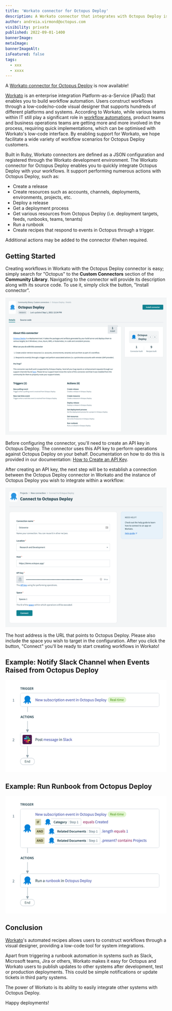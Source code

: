 ```yaml
---
title: 'Workato connector for Octopus Deploy'
description: A Workato connector that integrates with Octopus Deploy is now available.
author: andreia.virmond@octopus.com
visibility: private
published: 2022-09-01-1400
bannerImage:
metaImage:
bannerImageAlt:
isFeatured: false
tags:
  - xxx
  - xxxx
---
```


A [Workato connector for Octopus Deploy](https://www.workato.com/integrations/community/octopus-deploy) is now available!

[Workato](https://www.workato.com/) is an enterprise integration Platform-as-a-Service (iPaaS) that enables you to build workflow automation. Users construct workflows through a low-code/no-code visual designer that supports hundreds of different platforms and systems. According to Workato, while various teams within IT still play a significant role in [workflow automations](https://www.workato.com/the-connector/work-automation-index/), product teams and business operations teams are getting more and more involved in the process, requiring quick implementations, which can be optimised with Workato's low-code interface. By enabling support for Workato, we hope facilitate a wide variety of workflow scenarios for Octopus Deploy customers.

Built in Ruby, Workato connectors are defined as a JSON configuration and registered through the Workato development environment. The Workato connector for Octopus Deploy enables you to quickly integrate Octopus Deploy with your workflows. It support performing numerous actions with Octopus Deploy, such as:

- Create a release
- Create resources such as accounts, channels, deployments, environments, projects, etc.
- Deploy a release
- Get a deployment process
- Get various resources from Octopus Deploy (i.e. deployment targets, feeds, runbooks, teams, tenants)
- Run a runbook
- Create recipes that respond to events in Octopus through a trigger.

Additional actions may be added to the connector if/when required.

## Getting Started

Creating workflows in Workato with the Octopus Deploy connector is easy; simply search for "Octopus" to the **Custom Connectors** section of the **Community Library**. Navigating to the connector will provide its description along with its source code. To use it, simply click the button, "Install connector".

![](octopus-deploy-in-community-library.png)

Before configuring the connector, you'll need to create an API key in Octopus Deploy. The connector uses this API key to perform operations against Octopus Deploy on your behalf. Documentation on how to do this is provided in our documentation: [How to Create an API Key](https://octopus.com/docs/octopus-rest-api/how-to-create-an-api-key).

After creating an API key, the next step will be to establish a connection between the Octopus Deploy connector in Workato and the instance of Octopus Deploy you wish to integrate within a workflow:

![](octopus-deploy-connection.png)

The host address is the URL that points to Octopus Deploy. Please also include the space you wish to target in the configuration. After you click the button, "Connect" you'll be ready to start creating workflows in Workato!

## Example: Notify Slack Channel when Events Raised from Octopus Deploy

![](octopus-deploy-and-slack.png)

## Example: Run Runbook from Octopus Deploy

![](new-project-trigger.png)

## Conclusion

[Workato](https://www.workato.com/)'s automated recipes allows users to construct workflows through a visual designer, providing a low-code tool for system integrations.

Apart from triggering a runbook automation in systems such as Slack, Microsoft teams, Jira or others, Workato makes it easy for Octopus and Workato users to publish updates to other systems after development, test or production deployments. This could be simple notifications or update tickets in third party systems.

The power of Workato is its ability to easily integrate other systems with Octopus Deploy.

Happy deployments!
